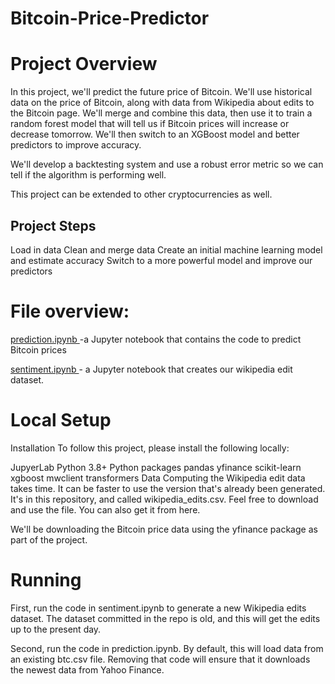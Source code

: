 # Bitcoin-Price-Predictor
# Project Overview
In this project, we'll predict the future price of Bitcoin. We'll use historical data on the price of Bitcoin, along with data from Wikipedia about edits to the Bitcoin page. We'll merge and combine this data, then use it to train a random forest model that will tell us if Bitcoin prices will increase or decrease tomorrow. We'll then switch to an XGBoost model and better predictors to improve accuracy.

We'll develop a backtesting system and use a robust error metric so we can tell if the algorithm is performing well.

This project can be extended to other cryptocurrencies as well.

## Project Steps ##

Load in data
Clean and merge data
Create an initial machine learning model and estimate accuracy
Switch to a more powerful model and improve our predictors

# File overview:

<p><a href="(https://github.com/a-y-u-s-h-m-a-n/Bitcoin-Price-Predictor/blob/main/prediction.ipynb)"> prediction.ipynb </a>-a Jupyter notebook that contains the code to predict Bitcoin prices</p>
<a href="(https://github.com/a-y-u-s-h-m-a-n/Bitcoin-Price-Predictor/blob/main/sentiment.ipynb)"> sentiment.ipynb </a>- a Jupyter notebook that creates our wikipedia edit dataset.

# Local Setup
Installation
To follow this project, please install the following locally:

JupyerLab
Python 3.8+
Python packages
pandas
yfinance
scikit-learn
xgboost
mwclient
transformers
Data
Computing the Wikipedia edit data takes time. It can be faster to use the version that's already been generated. It's in this repository, and called wikipedia_edits.csv. Feel free to download and use the file. You can also get it from here.

We'll be downloading the Bitcoin price data using the yfinance package as part of the project.

# Running
First, run the code in sentiment.ipynb to generate a new Wikipedia edits dataset. The dataset committed in the repo is old, and this will get the edits up to the present day.

Second, run the code in prediction.ipynb. By default, this will load data from an existing btc.csv file. Removing that code will ensure that it downloads the newest data from Yahoo Finance.
